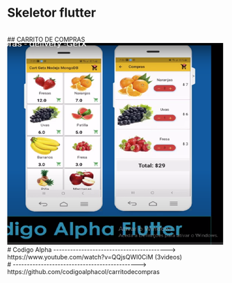 # Skeletor flutter
 <br>
 ## CARRITO DE COMPRAS
 <br>
<img src="/Flutter/Imagenes/fruta.png" alt="" >
<br>
 # Codigo Alpha -----------------------------------------> https://www.youtube.com/watch?v=QQjsQWI0CiM  (3videos)
 <br>
 #              ---------------------------------------------> https://github.com/codigoalphacol/carritodecompras
 
